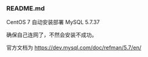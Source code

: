### README.md

CentOS 7 自动安装部署 MySQL 5.7.37

确保自己连网了，不然会安装不成功。

官方文档为 https://dev.mysql.com/doc/refman/5.7/en/
